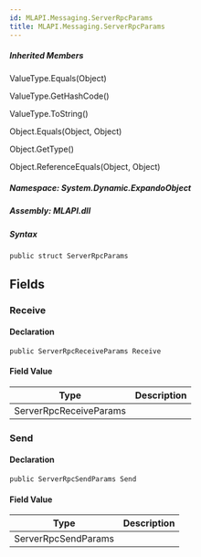```yaml
---  
id: MLAPI.Messaging.ServerRpcParams  
title: MLAPI.Messaging.ServerRpcParams
---
```


<div class="markdown level0 summary">

</div>

<div class="markdown level0 conceptual">

</div>

<div class="inheritedMembers">

##### Inherited Members

<div>

ValueType.Equals(Object)

</div>

<div>

ValueType.GetHashCode()

</div>

<div>

ValueType.ToString()

</div>

<div>

Object.Equals(Object, Object)

</div>

<div>

Object.GetType()

</div>

<div>

Object.ReferenceEquals(Object, Object)

</div>

</div>

##### **Namespace**: System.Dynamic.ExpandoObject

##### **Assembly**: MLAPI.dll

##### Syntax

    public struct ServerRpcParams

## Fields

### Receive

<div class="markdown level1 summary">

</div>

<div class="markdown level1 conceptual">

</div>

#### Declaration

    public ServerRpcReceiveParams Receive

#### Field Value

| Type                   | Description |
|------------------------|-------------|
| ServerRpcReceiveParams |             |

### Send

<div class="markdown level1 summary">

</div>

<div class="markdown level1 conceptual">

</div>

#### Declaration

    public ServerRpcSendParams Send

#### Field Value

| Type                | Description |
|---------------------|-------------|
| ServerRpcSendParams |             |
